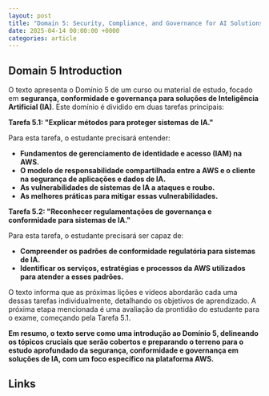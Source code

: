 ```yaml
---
layout: post
title: "Domain 5: Security, Compliance, and Governance for AI Solutions (Standard AIF)"
date: 2025-04-14 00:00:00 +0000
categories: article
---
```


## Domain 5 Introduction

O texto apresenta o Domínio 5 de um curso ou material de estudo, focado em **segurança, conformidade e governança para soluções de Inteligência Artificial (IA)**. Este domínio é dividido em duas tarefas principais:

**Tarefa 5.1: "Explicar métodos para proteger sistemas de IA."**

Para esta tarefa, o estudante precisará entender:

*   **Fundamentos de gerenciamento de identidade e acesso (IAM) na AWS.**
*   **O modelo de responsabilidade compartilhada entre a AWS e o cliente na segurança de aplicações e dados de IA.**
*   **As vulnerabilidades de sistemas de IA a ataques e roubo.**
*   **As melhores práticas para mitigar essas vulnerabilidades.**

**Tarefa 5.2: "Reconhecer regulamentações de governança e conformidade para sistemas de IA."**

Para esta tarefa, o estudante precisará ser capaz de:

*   **Compreender os padrões de conformidade regulatória para sistemas de IA.**
*   **Identificar os serviços, estratégias e processos da AWS utilizados para atender a esses padrões.**

O texto informa que as próximas lições e vídeos abordarão cada uma dessas tarefas individualmente, detalhando os objetivos de aprendizado. A próxima etapa mencionada é uma avaliação da prontidão do estudante para o exame, começando pela Tarefa 5.1.

**Em resumo, o texto serve como uma introdução ao Domínio 5, delineando os tópicos cruciais que serão cobertos e preparando o terreno para o estudo aprofundado da segurança, conformidade e governança em soluções de IA, com um foco específico na plataforma AWS.**

## Links
